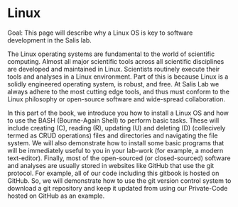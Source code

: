 # Linux

Goal: This page will describe why a Linux OS is key to software development in the Salis lab.

The Linux operating systems are fundamental to the world of scientific computing. Almost all major scientific tools across all scientific disciplines are developed and maintained in Linux. Scientists routinely execute their tools and analyses in a Linux environment. Part of this is because Linux is a solidly engineered operating system, is robust, and free. At Salis Lab we always adhere to the most cutting edge tools, and thus must conform to the Linux philosophy or open-source software and wide-spread collaboration.

In this part of the book, we introduce you how to install a Linux OS and how to use the BASH (Bourne-Again Shell) to perform basic tasks. These will include creating (C), reading (R), updating (U) and deleting (D) (collecively termed as CRUD operations) files and directories and navigating the file system. We will also demonstrate how to install some basic programs that will be immediately useful to you in your lab-work (for example, a modern text-editor). Finally, most of the open-sourced (or closed-sourced) software and analyses are usually stored in websites like GitHub that use the git protocol. For example, all of our code including this gitbook is hosted on GitHub. So, we will demonstrate how to use the git version control system to download a git repository and keep it updated from using our Private-Code hosted on GitHub as an example.
